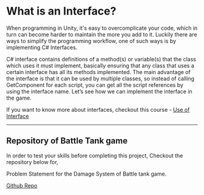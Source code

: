 # What is an Interface?

When programming in Unity, it's easy to overcomplicate your code, which in turn can become harder to maintain the more you add to it. Luckily there are ways to simplify the programming workflow, one of such ways is by implementing C# Interfaces.

C# interface contains definitions of a method(s) or variable(s) that the class which uses it must implement, basically ensuring that any class that uses a certain interface has all its methods implemented. The main advantage of the interface is that it can be used by multiple classes, so instead of calling GetComponent for each script, you can get all the script references by using the interface name. Let’s see how we can implement the interface in the game.

If you want to know more about interfaces, checkout this course - [Use of Interface](https://academy.outscal.com/unity-3d-course-use-of-interfaces/)

---
## Repository of Battle Tank game
In order to test your skills before completing this project, Checkout the repository below for,

Problem Statement for the Damage System of Battle tank game.

[Github Repo](https://github.com/outscal/Battle-Tank-Damage-System-Project/tree/Problem)

